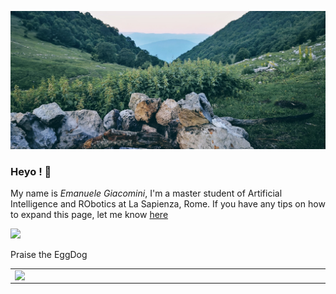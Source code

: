 ![](./IMG_20200627_054741_crop.jpg)
### Heyo ! 👋 
My name is _Emanuele Giacomini_, I'm a master student of Artificial Intelligence and RObotics at La Sapienza, Rome. If you have any tips on how to expand this page, let me know [here](https://github.com/EmanueleGiacomini/EmanueleGiacomini/issues)


![](https://thumbs.gfycat.com/LegalResponsibleCaribou-max-1mb.gif)

Praise the EggDog 

<center>
  <table>
  <tr>
      <td><img width="550px" align="left" src="https://github-readme-stats.vercel.app/api?username=EmanueleGiacomini&count_private=true&show_icons=true" /></td>
      <td><img width="550px" align="right" src="https://github-readme-stats.vercel.app/api/top-langs/?username=EmanueleGiacomini&layout=compact" /></td>
  </tr>   
</table>
</center>

<!--
**EmanueleGiacomini/EmanueleGiacomini** is a ✨ _special_ ✨ repository because its `README.md` (this file) appears on your GitHub profile.

Here are some ideas to get you started:

- 🔭 I’m currently working on ...
- 🌱 I’m currently learning ...
- 👯 I’m looking to collaborate on ...
- 🤔 I’m looking for help with ...
- 💬 Ask me about ...
- 📫 How to reach me: ...
- 😄 Pronouns: ...
- ⚡ Fun fact: ...
-->
